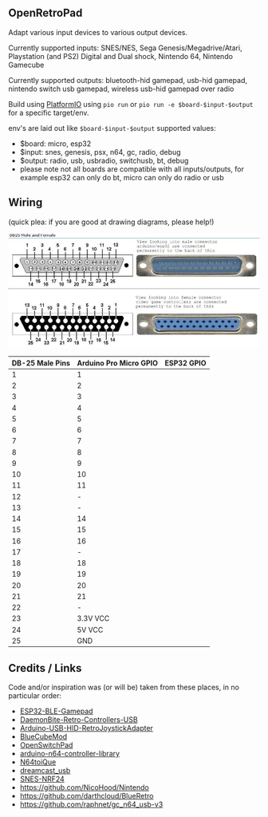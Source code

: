 OpenRetroPad
------------

Adapt various input devices to various output devices.

Currently supported inputs: SNES/NES, Sega Genesis/Megadrive/Atari, Playstation (and PS2) Digital and Dual shock, Nintendo 64, Nintendo Gamecube

Currently supported outputs: bluetooth-hid gamepad, usb-hid gamepad, nintendo switch usb gamepad, wireless usb-hid gamepad over radio

Build using [PlatformIO](https://platformio.org/) using `pio run` or `pio run -e $board-$input-$output` for a specific target/env.

env's are laid out like `$board-$input-$output`
supported values:
  * $board: micro, esp32
  * $input: snes, genesis, psx, n64, gc, radio, debug
  * $output: radio, usb, usbradio, switchusb, bt, debug
  * please note not all boards are compatible with all inputs/outputs, for example esp32 can only do bt, micro can only do radio or usb

Wiring
------

(quick plea: if you are good at drawing diagrams, please help!)

![DB-25 Pinout](images/db25pins.jpg)

| DB-25 Male Pins     | Arduino Pro Micro GPIO                                      | ESP32 GPIO                |
|--------------|---------------------------------------------|-----------------------------------------|
|  1 |  1       |  |
|  2 |  2       |  |
|  3 |  3       |  |
|  4 |  4       |  |
|  5 |  5       |  |
|  6 |  6       |  |
|  7 |  7       |  |
|  8 |  8       |  |
|  9 |  9       |  |
| 10 | 10       |  |
| 11 | 11       |  |
| 12 |  -       |  |
| 13 |  -       |  |
| 14 | 14       |  |
| 15 | 15       |  |
| 16 | 16       |  |
| 17 |  -       |  |
| 18 | 18       |  |
| 19 | 19       |  |
| 20 | 20       |  |
| 21 | 21       |  |
| 22 |  -       |  |
| 23 | 3.3V VCC |  |
| 24 | 5V VCC   |  |
| 25 | GND      |  |



Credits / Links
---------------

Code and/or inspiration was (or will be) taken from these places, in no particular order:

  * [ESP32-BLE-Gamepad](https://github.com/lemmingDev/ESP32-BLE-Gamepad)
  * [DaemonBite-Retro-Controllers-USB](https://github.com/MickGyver/DaemonBite-Retro-Controllers-USB)
  * [Arduino-USB-HID-RetroJoystickAdapter](https://github.com/mcgurk/Arduino-USB-HID-RetroJoystickAdapter)
  * [BlueCubeMod](https://github.com/NathanReeves/BlueCubeMod)
  * [OpenSwitchPad](https://github.com/agustincampeny/OpenSwitchPad)
  * [arduino-n64-controller-library](https://github.com/pothos/arduino-n64-controller-library)
  * [N64toiQue](https://github.com/mnzlmstr/N64toiQue)
  * [dreamcast_usb](https://github.com/raphnet/dreamcast_usb)
  * [SNES-NRF24](https://github.com/baldengineer/SNES-NRF24)
  * https://github.com/NicoHood/Nintendo
  * https://github.com/darthcloud/BlueRetro
  * https://github.com/raphnet/gc_n64_usb-v3
